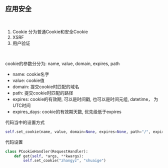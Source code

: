 
## 应用安全

<br/>

1) Cookie 分为普通Cookie和安全Cookie
2) XSRF
3) 用户验证

<br/>

cookie的参数分分为: name, value, domain, expires, path

* name: cookie名字
* value: cookie值
* domain: 提交cookie时匹配的域名
* path: 提交cookie时匹配的路径
* expires: cookie的有效期, 可以是时间戳, 也可以是时间元组, datetime， 为UTC时间
* expires_days: cookie的有效期天数, 优先级低于expires

代码当中的设置方式

```python
self.set_cookie(name, value, domain=None, expires=None, path="/", expires_days=None, **kwargs)
```

代码设置

```python
class PCookieHandler(RequestHandler):
    def get(self, *args, **kwargs):
        self.set_cookie("zhangyz", "shuaige")
```
